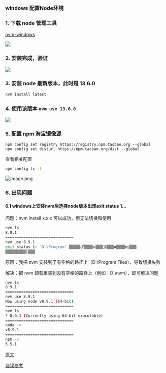 ### windows 配置Node环境  

### 1. 下载 node 管理工具

[nvm-windows](https://github.com/coreybutler/nvm-windows/releases)

![](https://cdn.nlark.com/yuque/0/2020/png/631242/1578840679363-0810c852-d772-4f7a-8fd9-f82eb8cff8e6.png#align=left&display=inline&height=238&margin=%5Bobject%20Object%5D&originHeight=238&originWidth=800&size=0&status=done&style=none&width=800)

### 2. 安装完成，验证

![](https://cdn.nlark.com/yuque/0/2020/png/631242/1578840679403-949e0b45-8682-44f2-a9e2-659432396749.png#align=left&display=inline&height=299&margin=%5Bobject%20Object%5D&originHeight=299&originWidth=800&size=0&status=done&style=none&width=800)

### 3. 安装 node 最新版本，此时是 13.6.0

```bash
nvm install latest
```

### 4. 使用该版本 `nvm use 13.6.0`

![](https://cdn.nlark.com/yuque/0/2020/png/631242/1578840679388-60a6c6ac-81b1-43a4-8299-77f0206e010d.png#align=left&display=inline&height=207&margin=%5Bobject%20Object%5D&originHeight=207&originWidth=521&size=0&status=done&style=none&width=521)

### 5. 配置 npm 淘宝镜像源

```
npm config set registry https://registry.npm.taobao.org --global
npm config set disturl https://npm.taobao.org/dist --global
```

查看相关配置

```bash
npm config ls -l
```

![image.png](https://cdn.nlark.com/yuque/0/2020/png/631242/1590513685215-3cfc9261-2a2c-4105-9ffa-7def3840ee62.png#align=left&display=inline&height=739&margin=%5Bobject%20Object%5D&name=image.png&originHeight=739&originWidth=873&size=43540&status=done&style=none&width=873)

### 6. 出现问题

#### 6.1 windows上安装nvm后选择node版本出现exit status 1...

问题：nvm install x.x.x 可以成功，但无法切换和使用

```bash
nvm ls
8.9.1
==============================
nvm use 8.9.1
exit status 1: 'D:\Program' ▒▒▒▒▒ڲ▒▒▒▒ⲿ▒▒▒Ҳ▒▒▒ǿ▒▒▒▒еĳ▒▒▒
▒▒▒▒▒▒▒▒▒ļ▒▒▒
```

原因：我把 nvm 安装到了有空格的路径上（D:\Program Files），导致切换失败

解决：把 nvm 卸载重装到没有空格的路径上（例如：D:\nvm），即可解决问题

```bash
nvm ls
8.9.1
==============================
nvm use 8.9.1
Now using node v8.9.1 (64-bit)
==============================
nvm ls
* 8.9.1 (Currently using 64-bit executable)
==============================
node -v
v8.9.1
==============================
npm -v
5.5.1
```

[原文](https://segmentfault.com/a/1190000021549182)

[错误参考](https://www.jianshu.com/p/a230bd5f6fe9)
